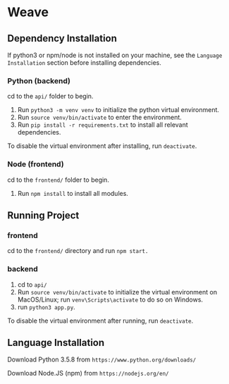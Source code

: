 # Weave

## Dependency Installation

If python3 or npm/node is not installed on your machine, see the `Language Installation` section before installing dependencies.

### Python (backend)
cd to the `api/` folder to begin.

1. Run `python3 -m venv venv` to initialize the python virtual environment.
2. Run `source venv/bin/activate` to enter the environment.
3. Run `pip install -r requirements.txt` to install all relevant dependencies.

To disable the virtual environment after installing, run `deactivate`.


### Node (frontend)
cd to the `frontend/` folder to begin.

1. Run `npm install` to install all modules.

## Running Project

### frontend
cd to the `frontend/` directory and run `npm start.`

### backend
1. cd to `api/`
2. Run `source venv/bin/activate` to initialize the virtual environment on MacOS/Linux; run `venv\Scripts\activate` to do so on Windows.
3. run `python3 app.py`.

To disable the virtual environment after running, run `deactivate`.

## Language Installation

Download Python 3.5.8 from `https://www.python.org/downloads/`

Download Node.JS (npm) from `https://nodejs.org/en/`